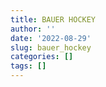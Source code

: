 ```yaml
---
title: BAUER HOCKEY
author: ''
date: '2022-08-29'
slug: bauer_hockey
categories: []
tags: []
---
```

